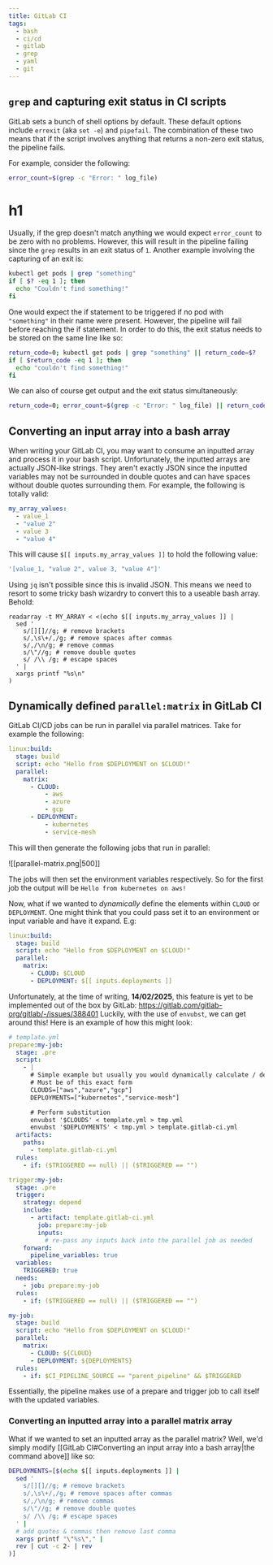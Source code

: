 ```yaml
---
title: GitLab CI
tags:
  - bash
  - ci/cd
  - gitlab
  - grep
  - yaml
  - git
---
```

## `grep` and capturing exit status in CI scripts
GitLab sets a bunch of shell options by default. These default options include `errexit` (aka `set -e`) and `pipefail`. The combination of these two means that if the script involves anything that returns a non-zero exit status, the pipeline fails.

For example, consider the following:
```bash frame="none"
error_count=$(grep -c "Error: " log_file)
```
# h1
Usually, if the grep doesn't match anything we would expect `error_count` to be zero with no problems. However, this will result in the pipeline failing since the `grep` results in an exit status of `1`.
Another example involving the capturing of an exit is:
```bash frame="none"
kubectl get pods | grep "something"
if [ $? -eq 1 ]; then
  echo "Couldn't find something!"
fi
```
One would expect the if statement to be triggered if no pod with `"something"` in their name were present. However, the pipeline will fail before reaching the if statement. 
In order to do this, the exit status needs to be stored on the same line like so:
```bash frame="none"
return_code=0; kubectl get pods | grep "something" || return_code=$?
if [ $return_code -eq 1 ]; then
  echo "couldn't find something!"
fi
```
We can also of course get output and the exit status simultaneously:
```bash
return_code=0; error_count=$(grep -c "Error: " log_file) || return_code=$?
```
## Converting an input array into a bash array
When writing your GitLab CI, you may want to consume an inputted array and process it in your bash script. Unfortunately, the inputted arrays are actually JSON-like strings. They aren't exactly JSON since the inputted variables may not be surrounded in double quotes and can have spaces without double quotes surrounding them. For example, the following is totally valid:
```yaml
my_array_values:
  - value_1
  - "value 2"
  - value 3
  - "value 4"
```
This will cause `$[[ inputs.my_array_values ]]` to hold the following value:
```bash
'[value_1, "value 2", value 3, "value 4"]'
```
Using `jq` isn't possible since this is invalid JSON. This means we need to resort to some tricky bash wizardry to convert this to a useable bash array. Behold:
```shell
readarray -t MY_ARRAY < <(echo $[[ inputs.my_array_values ]] |
  sed '
    s/[][]//g; # remove brackets
    s/,\s\+/,/g; # remove spaces after commas
    s/,/\n/g; # remove commas
    s/\"//g; # remove double quotes
    s/ /\\ /g; # escape spaces
  ' |
  xargs printf "%s\n"
)
```
## Dynamically defined `parallel:matrix` in GitLab CI

GitLab CI/CD jobs can be run in parallel via parallel matrices. Take for example the following:
```yaml
linux:build:
  stage: build 
  script: echo "Hello from $DEPLOYMENT on $CLOUD!"
  parallel:
    matrix:
      - CLOUD:
          - aws
          - azure
          - gcp
      - DEPLOYMENT:
          - kubernetes
          - service-mesh
```
This will then generate the following jobs that run in parallel:

![[parallel-matrix.png|500]]

The jobs will then set the environment variables respectively. So for the first job the output will be `Hello from kubernetes on aws!` 

Now, what if we wanted to *dynamically* define the elements within `CLOUD` or `DEPLOYMENT`. One might think that you could pass set it to an environment or input variable and have it expand. E.g:
```yaml
linux:build:
  stage: build 
  script: echo "Hello from $DEPLOYMENT on $CLOUD!"
  parallel:
    matrix:
      - CLOUD: $CLOUD
      - DEPLOYMENT: $[[ inputs.deployments ]]
```
Unfortunately, at the time of writing, **14/02/2025**, this feature is yet to be implemented out of the box by GitLab: https://gitlab.com/gitlab-org/gitlab/-/issues/388401
Luckily, with the use of `envubst`, we can get around this! Here is an example of how this might look:
```yaml
# template.yml
prepare:my-job:
  stage: .pre
  script:
    - |
      # Simple example but usually you would dynamically calculate / define these
      # Must be of this exact form
      CLOUDS=["aws","azure","gcp"]
      DEPLOYMENTS=["kubernetes","service-mesh"]

      # Perform substitution
      envubst '$CLOUDS' < template.yml > tmp.yml
      envubst '$DEPLOYMENTS' < tmp.yml > template.gitlab-ci.yml
  artifacts:
    paths:
      - template.gitlab-ci.yml
  rules:
    - if: ($TRIGGERED == null) || ($TRIGGERED == "")

trigger:my-job:
  stage: .pre
  trigger:
    strategy: depend
    include:
      - artifact: template.gitlab-ci.yml
        job: prepare:my-job
        inputs:
          # re-pass any inputs back into the parallel job as needed
    forward:
      pipeline_variables: true
  variables:
    TRIGGERED: true
  needs:
    - job: prepare:my-job
  rules:
    - if: ($TRIGGERED == null) || ($TRIGGERED == "")

my-job:
  stage: build
  script: echo "Hello from $DEPLOYMENT on $CLOUD!"
  parallel:
    matrix:
      - CLOUD: ${CLOUD}
      - DEPLOYMENT: ${DEPLOYMENTS}
  rules:
    - if: $CI_PIPELINE_SOURCE == "parent_pipeline" && $TRIGGERED

```

Essentially, the pipeline makes use of a prepare and trigger job to call itself with the updated variables.
### Converting an inputted array into a parallel matrix array
What if we wanted to set an inputted array as the parallel matrix? Well, we'd simply modify [[GitLab CI#Converting an input array into a bash array|the command above]] like so:
```bash
DEPLOYMENTS=[$(echo $[[ inputs.deployments ]] |
  sed '
    s/[][]//g; # remove brackets
    s/,\s\+/,/g; # remove spaces after commas
    s/,/\n/g; # remove commas
    s/\"//g; # remove double quotes
    s/ /\\ /g; # escape spaces
  ' |
  # add quotes & commas then remove last comma
  xargs printf "\"%s\"," |
  rev | cut -c 2- | rev 
)]
```